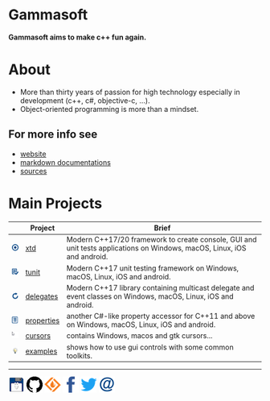 # Gammasoft

**Gammasoft aims to make c++ fun again.**

<!--- ![background_img](docs/pictures/gammasoft.png) --->

# About

* More than thirty years of passion for high technology especially in development (c++, c#, objective-c, ...).
* Object-oriented programming is more than a mindset.

## For more info see

* [website](https://gammasoft71.wixsite.com/gammasoft)
* [markdown documentations](docs/home.md)
* [sources](https://github.com/gammasoft71)

# Main Projects

|                                                                                | Project                                                 | Brief                                                                                                                  |
|--------------------------------------------------------------------------------|---------------------------------------------------------|------------------------------------------------------------------------------------------------------------------------|
| [![](docs/pictures/xtd.png)](https://github.com/gammasoft71/xtd/blob/master/README.md)               | [xtd](https://github.com/gammasoft71/xtd/blob/master/README.md)               | Modern C++17/20 framework to create console, GUI and unit tests applications on Windows, macOS, Linux, iOS and android. |
| [![](docs/pictures/tunit.png)](https://github.com/gammasoft71/tunit/blob/master/README.md)           | [tunit](https://github.com/gammasoft71/tunit/blob/master/README.md)           | Modern C++17 unit testing framework on Windows, macOS, Linux, iOS and android.                                         |
| [![](docs/pictures/delegates.png)](https://github.com/gammasoft71/delegates/blob/master/README.md)   | [delegates](https://github.com/gammasoft71/delegates/blob/master/README.md)   | Modern C++17 library containing multicast delegate and event classes on Windows, macOS, Linux, iOS and android.        |
| [![](docs/pictures/properties.png)](https://github.com/gammasoft71/properties/blob/master/README.md) | [properties](https://github.com/gammasoft71/properties/blob/master/README.md) | another C#-like property accessor for C++11 and above on Windows, macOS, Linux, iOS and android.                       |
| [![](docs/pictures/cursors.png)](https://github.com/gammasoft71/cursors/blob/master/README.md) | [cursors](https://github.com/gammasoft71/properties/blob/master/README.md) | contains Windows, macos and gtk cursors...                                             |
| [![](docs/pictures/examples.png)](https://github.com/gammasoft71/examples/blob/master/README.md)     | [examples](https://github.com/gammasoft71/examples/blob/master/README.md)     | shows how to use gui controls with some common toolkits.                                                               |

______________________________________________________________________________________________

[![gammasoft_img](docs/pictures/gammasoft32.png)](https://gammasoft71.wixsite.com/gammasoft) [![github_img](docs/pictures/github32.png)](https://github.com/gammasoft71) [![github_img](docs/pictures/sourceforge32.png)](https://sourceforge.net/u/gammasoft71) [![facebook_img](docs/pictures/facebook32.png)](https://www.facebook.com/gammasoft71) [![twitter_img](docs/pictures/twitter32.png)](https://twitter.com/gammasoft71) [![mail_img](docs/pictures/mail32.png)](mailto:gammasoft71@gmail.com)
